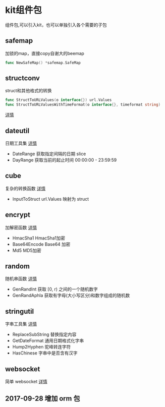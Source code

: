 # kit组件包 #
组件包,可以引入kit，也可以单独引入各个需要的子包

## safemap ##
加锁的map，直接copy自谢大的beemap
```go
func NewSafeMap() *safemap.SafeMap
```
## structconv ##
struct和其他格式的转换
```go
func StructToURLValues(o interface{}) url.Values
func StructToURLValuesWithTimeFormat(o interface{}, timeformat string) url.Values 
```
[详情](./structconv/readme.md)


## dateutil ##
日期工具集 [详情](./dateutil/README.md)
- DateRange 获取指定间隔的日期 slice
- DayRange 获取当前的起止时间 00:00:00 - 23:59:59


## cube ##
复杂的转换函数 [详情](./cube/README.md)
- InputToStruct url.Values 映射为 struct


## encrypt ##
加解密函数 [详情](./encrypt/README.md)
- HmacSha1 HmacSha1加密
- Base64Encode Base64 加密
- Md5 MD5加密


## random ##
随机串函数 [详情](./random/README.md)
- GenRandInt 获取 [0, r) 之间的一个随机数字
- GenRandAphla 获取有字母(大小写区分)和数字组成的随机数


## stringutil ##
字串工具集 [详情](./stringutil/README.md)
- ReplaceSubString 替换指定内容
- GetDateFormat 通用日期格式化字串
- Hump2Hyphen 驼峰转连字符
- HasChinese 字串中是否含有汉字


## websocket ##
简单 websocket [详情](./websocket/README.md)


## 2017-09-28 增加 orm 包